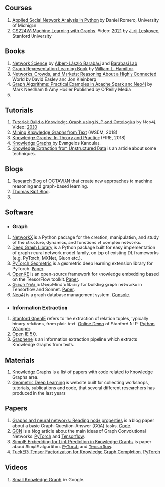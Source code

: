 ## Courses ##
1. [Applied Social Network Analysis in Python](https://www.coursera.org/learn/python-social-network-analysis) by Daniel Romero, University of Michigan
2. [CS224W: Machine Learning with Graphs](http://web.stanford.edu/class/cs224w/index.html). Video: [2021](https://www.youtube.com/playlist?list=PLoROMvodv4rPLKxIpqhjhPgdQy7imNkDn) by [Jurij Leskovec](https://cs.stanford.edu/~jure/), Stanford University

## Books ##
1. [Network Science](http://networksciencebook.com/) by [Albert-László Barabási](https://barabasi.com/) and [Barabasi Lab](https://www.barabasilab.com/)
2. [Graph Representation Learning Book](https://www.cs.mcgill.ca/~wlh/grl_book/) by [William L. Hamilton](https://www.cs.mcgill.ca/~wlh/)
3. [Networks, Crowds, and Markets: Reasoning About a Highly Connected World](https://www.cs.cornell.edu/home/kleinber/networks-book/) by David Easley and Jon Kleinberg
4. [Graph Algorithms: Practical Examples in Apache Spark and Neo4j](https://neo4j.com/graph-algorithms-book/) by Mark Needham & Amy Hodler Published by O'Reilly Media
5. 
## Tutorials ##
1. [Tutorial: Build a Knowledge Graph using NLP and Ontologies](https://neo4j.com/developer/graph-data-science/build-knowledge-graph-nlp-ontologies/) by Neo4j. Video: [2020](https://www.youtube.com/watch?v=17NRCNqqbcA&t=823s&ab_channel=Neo4j)
2. [Mining Knowledge Graphs from Text](https://kgtutorial.github.io/) (WSDM, 2018)
3. [Knowledge Graphs: In Theory and Practice](http://sumitbhatia.net/source/knowledge-graph-tutorial.html) (FIRE, 2018)
4. [Knowledge	Graphs	](https://staff.fnwi.uva.nl/e.kanoulas/wp-content/uploads/Lecture-10-2-Knowledge-Graphs.pdf) by Evangelos Kanoulas.
5. [Knowledge Extraction from Unstructured Data](https://blog.heuritech.com/2016/04/15/knowledge-extraction-from-unstructured-texts/) is an article about some techniques.

## Blogs ##
1. [Research Blog](https://medium.com/octavian-ai) of [OCTAVIAN](https://www.octavian.ai/) that create new approaches to machine reasoning and graph-based learning.
2. [Thomas Kipf Blog](http://tkipf.github.io).
3. 
## Software ##
 - ### Graph ###
1. [NetworkX](https://networkx.github.io/) is a Python package for the creation, manipulation, and study of the structure, dynamics, and functions of complex networks.
2. [Deep Graph Library](https://docs.dgl.ai/) is a Python package built for easy implementation of graph neural network model family, on top of existing DL frameworks (e.g. PyTorch, MXNet, Gluon etc.).
3. [PyTorch Geometric](https://pytorch-geometric.readthedocs.io/en/latest/) is a geometric deep learning extension library for PyTorch. [Paper](https://arxiv.org/pdf/1903.02428v2.pdf).
4. [OpenKE](http://139.129.163.161/home) is an open-source framework for knowledge embedding based on the TensorFlow toolkit. [Paper](https://aclweb.org/anthology/D18-2024).
6. [Graph Nets ](https://github.com/deepmind/graph_nets) is DeepMind's library for building graph networks in Tensorflow and Sonnet. [Paper](https://arxiv.org/pdf/1806.01261.pdf).
7. [Neo4j](https://neo4j.com) is a graph database management system. [Console](http://console.neo4j.org/).
- ### Information Extraction ###
1. [Stanford OpenIE](https://nlp.stanford.edu/software/openie.html) refers to the extraction of relation tuples, typically binary relations, from plain text. [Online Demo](http://corenlp.run/) of Stanford NLP. [Python Wrapper](https://github.com/philipperemy/information-extraction-with-dominating-rules).
2. [Open IE 5.0](https://github.com/dair-iitd/OpenIE-standalone).
3. [Graphene](http://lambda3.org/Graphene/) is an information extraction pipeline which extracts Knowledge Graphs from texts.

## Materials ##
1. [Knowledge Graphs](https://paperswithcode.com/task/knowledge-graphs) is a list of papers with code related to Knowledge Graphs area.
2. [Geometric Deep Learning](http://geometricdeeplearning.com/) is website built for collecting workshops, tutorials, publications and code, that several different researchers has produced in the last years.

## Papers ##
1. [Graphs and neural networks: Reading node properties](https://github.com/Octavian-ai/gqa-node-properties) is a blog paper about a basic Graph-Question-Answer (GQA) tasks. [Code](https://github.com/Octavian-ai/gqa-node-properties).
2. [GCN](http://tkipf.github.io/graph-convolutional-networks/) is a blog article about the main ideas of Graph Convolutional Networks. [PyTorch](https://github.com/tkipf/pygcn) and [Tensorflow](https://github.com/tkipf/gcn).
3. [SimplE Embedding for Link Prediction in Knowledge Graphs](https://arxiv.org/pdf/1802.04868v2.pdf) is paper about SimplE algorithm. [PyTorch](https://github.com/baharefatemi/SimplE) and [Tensorflow](https://github.com/Mehran-k/SimplE).
4. [TuckER: Tensor Factorization for Knowledge Graph Completion](https://arxiv.org/pdf/1901.09590.pdf). [PyTorch](https://github.com/ibalazevic/TuckER)

## Videos ##

1. [Small Knowledge Graph](https://www.youtube.com/watch?v=W9pRpSW_KqA&list=PLDTNeLv65NpwM32oZGshwlf-00E8vt5VE) by Google.

